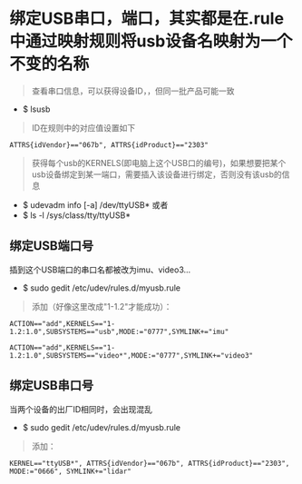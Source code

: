 # 绑定USB串口，端口，其实都是在.rule中通过映射规则将usb设备名映射为一个不变的名称
>查看串口信息，可以获得设备ID，，但同一批产品可能一致
* $ lsusb
>ID在规则中的对应值设置如下
```
ATTRS{idVendor}=="067b", ATTRS{idProduct}=="2303"
```
>获得每个usb的KERNELS(即电脑上这个USB口的编号)，如果想要把某个usb设备绑定到某一端口，需要插入该设备进行绑定，否则没有该usb的信息
* $ udevadm info [-a] /dev/ttyUSB*  或者 
* $ ls -l /sys/class/tty/ttyUSB*
## 绑定USB端口号
插到这个USB端口的串口名都被改为imu、video3...
* $ sudo gedit /etc/udev/rules.d/myusb.rule  
>添加（好像这里改成"1-1.2"才能成功）：
```
ACTION=="add",KERNELS=="1-1.2:1.0",SUBSYSTEMS=="usb",MODE:="0777",SYMLINK+="imu"
```
```
ACTION=="add",KERNELS=="1-1.2:1.0",SUBSYSTEMS=="video*",MODE:="0777",SYMLINK+="video3"
```
## 绑定USB串口号
当两个设备的出厂ID相同时，会出现混乱
* $ sudo gedit /etc/udev/rules.d/myusb.rule  
>添加：
```
KERNEL=="ttyUSB*", ATTRS{idVendor}=="067b", ATTRS{idProduct}=="2303", MODE:="0666", SYMLINK+="lidar"
```


